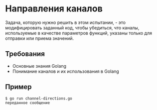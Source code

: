 # Направления каналов

Задача, которую нужно решить в этом испытании, - это модифицировать заданный код, чтобы убедиться, что каналы, используемые в качестве параметров функций, указаны только для отправки или приема значений.

## Требования

- Основные знания Golang
- Понимание каналов и их использования в Golang

## Пример

```sh
$ go run channel-directions.go
переданное сообщение
```

